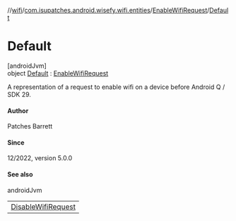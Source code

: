 //[wifi](../../../../index.md)/[com.isupatches.android.wisefy.wifi.entities](../../index.md)/[EnableWifiRequest](../index.md)/[Default](index.md)

# Default

[androidJvm]\
object [Default](index.md) : [EnableWifiRequest](../index.md)

A representation of a request to enable wifi on a device before Android Q / SDK 29.

#### Author

Patches Barrett

#### Since

12/2022, version 5.0.0

#### See also

androidJvm

| |
|---|
| [DisableWifiRequest](../../-disable-wifi-request/index.md) |
